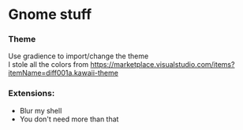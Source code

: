 # Gnome stuff
### Theme
Use gradience to import/change the theme  
I stole all the colors from https://marketplace.visualstudio.com/items?itemName=diff001a.kawaii-theme

### Extensions:
- Blur my shell
- You don't need more than that